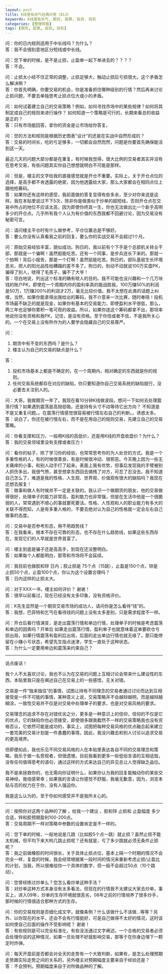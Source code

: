 ```yaml
---
layout: post
title: K线里有杀气经典问答（013）
keywords: K线里有杀气, 期货, 股票, 投资, 投机
categories: [整理转载]
tags: [期货, 股票, 投资, 投机]
---
```

问：你的日内规则适用于中长线吗？为什么？  
答：我不会很刻意地区分短线或中长线。

问：您下单的时候，是不是止损，止盈单一起下单进去的？？？？  
答：不会。

问：止损太小经不住正常的调整，止损足够大，触动止损后亏损很大。这个矛盾怎么解决啊？  
答：你首先明确，你要交易的机会，你是准备抓住哪种级别的行情？然后再来讨论止损问题，不要去单独思考止损点位大或小的矛盾。

问：如何试着建立自己的交易策略？例如，如何寻找市场中的某些规律？如何将其制定成自己的规则来进行操作？ 如何知道一个策略是可行的，长期来看总的收益是正的？  
答：只有市场能回答，拿你的资金是让市场给你答复。

问：您的方法和规则是根据历史图表“设计”的还是在实战中自然形成的？  
答：交易的时间长，吃的亏足够多，一切都会自然而然，问题是你要首先确保能活到这一天。

最近几天的问题大部分都是在重复，有时候我觉得，很大比例的交易者其实并没有在思考交易，有些问题其实你自己想想就明白不可能是那样。

问：但是，楼主的文字给我的直接感觉就是开仓不重要。实际上，关于开仓点位的选择，是高手都不肯透露的绝密，因为他透露给大家，那么大家都会在相同点位上跟他抢筹码。  
答：如果你还有这样的感受，我前面做的答复显得有些多余，至少对你来说是这样。我在本贴里说过不下5次，除非你是做类似于炒单的超短线，否则开仓点在交易中所占的地位不应该太高，因为即使你终其一生，你也无法做出比一个新手高明多少的开仓点。几乎所有我个人认为有价值的东西我都不回避讨论，因为交易没有秘密可言。

问：请问楼主平仓时有什么做参考，平仓位置总是不够好。  
答：要么你没有认真看我之前的回复，要么你的实战交易不会超过1个月。

问：原始交易经验丰富，貌似成功。狗日的，我以前有个下手是个总部机关转业干部，那就是一个骗啊！虽然挺能吃苦。还有一个同事，是步兵连长下来的。那就一个拍啊！背后小报告，那是一个打啊！虽然挺能吃苦。狗日的，部队基层生长环境恶劣，把人的阳光品性给糟蹋的差不多了。狗日的，别动不动就说100万实盘PK，骗得了别人，唬得了毛孩子，骗不了大爷！  
答：坦白地说，列出这个标准的确有唬人的目的。我不可能也没兴趣和一个几万块钱的账户PK，即使在一个周期内你的盈利率真的能战胜我，100万赚50%的利润是50万，1万赚200%的利润才2万，毫无比较价值。我不太想在此类的话题上纠缠，当然，如果你能拿得出我给出的筹码，我不介意来一次比赛，随时奉陪！投机市场最不缺乏的就是现金，如果你有基本的交易能力，即使盈利水平很低，那么，两三年也足够你累积一笔可观的收益。所以，如果你连这个筹码都拿不出，那坦率地说你没有资格和我PK，记住，是没有资格。至于你信或者不信，不是我所关心的。一个在交易上没有所作为的人要学会隐藏自己的交易尊严。

问：

1.	期货中有不变的东西吗？是什么？ 
2.	楼主认为自己的交易的缺点是什么？

答：

1.	投机市场基本上都是不确定的，在一个周期内，相对确定的东西就是你的规则。
2.	任何交易系统都存在对应的缺陷，你只要知道你自己交易系统的缺陷就行，没必要去关注别人的。

问：大哥。我做期货一年了。我现在看10分钟K线做波段。想问一下如何去处理震荡行情？如果遇到震荡是高抛低吸。还是持有头寸不动等待它出方向？  不知道是不是又重复问题。。在震荡行情感觉很容易被行情左右自己的判断。。诱惑太多。  
答：说白了，你还在被行情左右，而不是在用自己的规则交易，先建立自己的交易策略。

问：你看支撑和压力，一般用K线的高低价，还是用K线的开盘收盘价？为什么？  
答：我的交易领域里没有支撑或者压力！

问：看你的帖子，除了学习你的经验，也常常思考你的为人处世的方式。我是一个多重性格的人，有的时候很善良，有是时候很冲动、很邪恶。今天晚上因为一些无关痛痒的小事，和别人动手打了起来。表面上我有优势，但事后发现我的手臂被别人抓伤多出，我很气愤，甚至想拿东西回去搞残了对方，可忍了忍没去。我不知道自己怎么了，难道是我的性格、人生观、世界观、价值观有很大的缺陷吗？我现在还想去报复！  
答：做事和做人有时候并不一定是关联的。我认识一个做期货的朋友，他的交易做得很好，处理单子的能力非常高，盈利能力也非常强，但是在生活中他是一个很脆弱的人，常常遇到不顺心的事就要死要活。性格、人性观和人的职业能力有多大的关联不得而知，人是有多重人格的，不要去绝对认为自己的性格就一定会左右自己做事的态度。

问：交易中是否参考形态，用不用趋势线？  
答：在我看来，根本不存在可靠的形态，也不存在什么趋势线，如果这些东西存在，发现它们的人早就是世界首富了。

问：楼主到底是骗子还是高高手，到现在还没整明白。  
答：如果每个人都能明白，那零和市场将不会延续。

问：我目前也做胶和锌 日内；胶止损是 75个点（15跳），止盈是150个点，锌是 止损50个点，止盈100个点，你认为这个设置合理吗？  
答：日内这样的止损太大。

问：对于XXX一书，楼主如何评价？ 谢谢！  
答：很早以前看过，现在已经没有太多印象，没有资格评价。

问：K先生显然是一个期货交易市场的成功人，请问你是怎么看待“钱”的。  
答：我想，巴菲特和乞丐在看待钱的问题上没有太多差别，只是需求程度不一样。

问：开仓后看行情演变，是走出震荡行情和单边行情，处理单子的时候是考虑震荡和单边的因素吗？开单后 如果走出震荡行情，盈利单子也就意味着这单要砍仓亏损出局，如果行情震荡有盈利后出局，后面的走出单边行情也就无缘了。那只能停留在小赚小亏状态，希望先生指点迷津，学生一直处于这种状态。  
答：为什么一定要用单边和震荡来约束自己？

* * *
说点废话！

我个人不太喜欢讨论，我也不认为在交易的问题上互相讨论会带来什么建设性的东西，本贴里我只是在阐述自己在交易上的一些感悟，无关对错。

交易是一件“独来独往”的事情，试图让持有不同理念的交易者通过讨论而达到互相接受是一件不可能的事情，某种意义上说，交易策略并不会越辩越明，而是越辩越糊涂，一致性交易并不仅是对交易中处理单子的要求，也是对交易风格的要求。

交易理念的追求不存在对错优劣之分，更多是一种意识上的信仰，信仰的不仅是它的优点，它的缺陷你也必须接受，即使很多跟我截然不一样的交易策略我也没有资格否认，它依然可能是成功的，事实上，试图把每种交易风格的优点融合起来建立一套完美的交易计划是一件愚蠢的事情，因此，我没兴趣去和别人讨论以追求交易的更高境界。

但即便如此，我也乐见不同交易风格的人在本贴里表达各自不同的交易理念和策略，我乐于做一名旁观者，但很遗憾，目前我看到更多一些低俗言语的互相诋毁，没有任何值得思考的语句，通过这样的方式来达自己的异见总让人觉得缺乏品位。

我不是来拯救你的，也无需向你证明什么，如果你认为我的回复能触动你的某些交易神经，我倍感荣幸；如果我的言语让你感觉不舒服，我毫无歉意，因为，浏览本贴与否的权力在于你，没有人强迫你。

我是这么认为的，至于你如何感受并不是我所关心的。
* * *

问：按照你对这两个品种的了解 ，给我一个建议 ，胶和锌 止损和 止盈幅度 多少合适，锌和胶预期盈利100-200点。  
答：交易周期不一样对策略中参数的设置肯定是不一样的。

问：您下单的时候，一般地说是几跳（比如胶5个点一跳）就止损？虽然止损不能太机械，但平均下来大哟几跳止损呢？还有就是，亏了多少跳就必须无条件止损呢？  
答：我之前做橡胶的时间很长，关于具体止损点位，基本上隔一个时期的情况不会完全一样，复盘的时候，我会经常根据某一段时间的情况来重新考虑止损/止盈比的计划，当我，所以很难给你一个具体的数字，但一般不会超过50点（10个跳动）。

问：您曾经练过炒单么？您怎么看炒单这种手法？  
答：对炒单这种方式本身没有太多看法，但现在的行情我不太建议大家去炒单，事实上，进入09年，炒单的生存环境就很恶劣，08年之前的行情培养了很多炒手，那时候的行情很适合那种方式的生存。

问：你的交易规则是否细化成文字，就像条例？什么该做什么不该做...等等？另外、以你现在的水平，还会不会有行情挺好，可是自己做得不太好的情况，这时该如何使自己后面的操作不受影响呢？  谢谢！  
答：有些规则是可以完全标准化，有些没法通过文字阐述。一个合格的交易者必须会处理你说的这种情况，如果一旦处理不好就影响交易，那等于在你身边埋下一颗定时炸弹。

问：每天开盘前是否都会对全天的走势有一个大致判断，如果有，是怎么处理预期走势跟实际走势之间的关系的，另外楼主对预期幅度主要来自于经验还是？  
答：不会预判。预期幅度来自于对所做品种的了解。